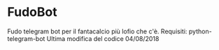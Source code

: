 # FudoBot
Fudo telegram bot per il fantacalcio più lofio che c'è.
Requisiti: python-telegram-bot
Ultima modifica del codice 04/08/2018
